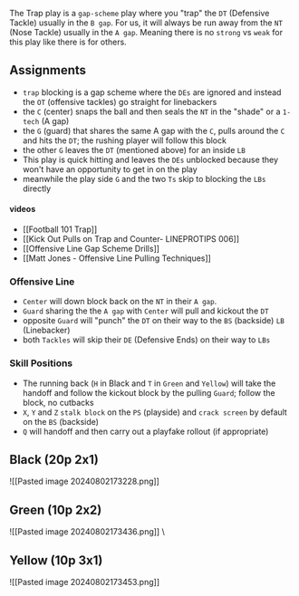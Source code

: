 The Trap play is a `gap-scheme` play where you "trap" the `DT` (Defensive Tackle) usually in the `B gap`. For us, it will always be run away from the `NT` (Nose Tackle) usually in the `A gap`. Meaning there is no `strong` vs `weak` for this play like there is for others.

## Assignments
- `trap` blocking is a gap scheme where the `DEs` are ignored and instead the `OT` (offensive tackles) go straight for linebackers
- the `C` (center) snaps the ball and then seals the `NT` in the "shade" or a `1-tech` (A gap)
- the `G` (guard) that shares the same A gap with the `C`, pulls around the `C` and hits the `DT`; the rushing player will follow this block
- the other `G` leaves the `DT` (mentioned above) for an inside `LB`
- This play is quick hitting and leaves the `DEs` unblocked because they won't have an opportunity to get in on the play
- meanwhile the play side `G` and the two `Ts` skip to blocking the `LBs` directly
#### videos
- [[Football 101 Trap]]
- [[Kick Out Pulls on Trap and Counter- LINEPROTIPS 006]]
- [[Offensive Line Gap Scheme Drills]]
- [[Matt Jones - Offensive Line Pulling Techniques]]

### Offensive Line
- `Center` will down block back on the `NT` in their `A gap`.
- `Guard` sharing the the `A gap` with `Center` will pull and kickout the `DT`
- opposite `Guard` will "punch" the `DT` on their way to the `BS` (backside) `LB` (Linebacker)
- both `Tackles` will skip their `DE` (Defensive Ends) on their way to `LBs`
### Skill Positions
- The running back (`H` in Black and `T` in `Green` and `Yellow`) will take the handoff and follow the kickout block by the pulling `Guard`; follow the block, no cutbacks
- `X`, `Y` and `Z` `stalk block` on the `PS` (playside) and `crack screen` by default on the `BS` (backside)
- `Q` will handoff and then carry out a playfake rollout (if appropriate)

## Black (20p 2x1)
![[Pasted image 20240802173228.png]]

## Green (10p 2x2)
![[Pasted image 20240802173436.png]]
\
## Yellow (10p 3x1)
![[Pasted image 20240802173453.png]]